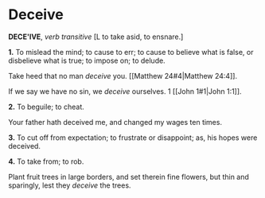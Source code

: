 # Deceive

**DECE'IVE**, _verb transitive_ \[L to take asid, to ensnare.\]

**1.** To mislead the mind; to cause to err; to cause to believe what is false, or disbelieve what is true; to impose on; to delude.

Take heed that no man _deceive_ you. [[Matthew 24#4|Matthew 24:4]].

If we say we have no sin, we _deceive_ ourselves. 1 [[John 1#1|John 1:1]].

**2.** To beguile; to cheat.

Your father hath deceived me, and changed my wages ten times.

**3.** To cut off from expectation; to frustrate or disappoint; as, his hopes were deceived.

**4.** To take from; to rob.

Plant fruit trees in large borders, and set therein fine flowers, but thin and sparingly, lest they _deceive_ the trees.